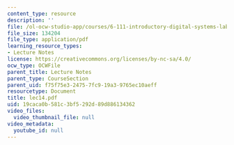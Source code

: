 ```yaml
---
content_type: resource
description: ''
file: /ol-ocw-studio-app/courses/6-111-introductory-digital-systems-laboratory-spring-2006/19caca0b581c3bf5292d89d886134362_lec14.pdf
file_size: 134204
file_type: application/pdf
learning_resource_types:
- Lecture Notes
license: https://creativecommons.org/licenses/by-nc-sa/4.0/
ocw_type: OCWFile
parent_title: Lecture Notes
parent_type: CourseSection
parent_uid: f75f75e3-2475-7fc9-19a3-9765ec10aeff
resourcetype: Document
title: lec14.pdf
uid: 19caca0b-581c-3bf5-292d-89d886134362
video_files:
  video_thumbnail_file: null
video_metadata:
  youtube_id: null
---
```

